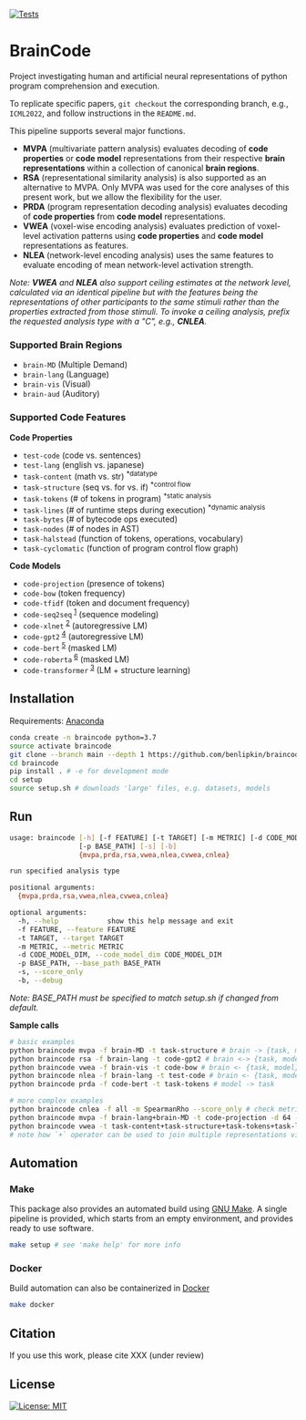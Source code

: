 
[![Tests](https://github.com/benlipkin/braincode/actions/workflows/testing.yml/badge.svg)](https://github.com/benlipkin/braincode/actions/workflows/testing.yml)

# BrainCode

Project investigating human and artificial neural representations of python program comprehension and execution.

To replicate specific papers, `git checkout` the corresponding branch, e.g., `ICML2022`, and follow instructions in the `README.md`.


This pipeline supports several major functions.

-   **MVPA** (multivariate pattern analysis) evaluates decoding of **code properties** or **code model** representations from their respective **brain representations** within a collection of canonical **brain regions**.
-   **RSA** (representational similarity analysis) is also supported as an alternative to MVPA. Only MVPA was used for the core analyses of this present work, but we allow the flexibility for the user.
-   **PRDA** (program representation decoding analysis) evaluates decoding of **code properties** from **code model** representations.
-   **VWEA** (voxel-wise encoding analysis) evaluates prediction of voxel-level activation patterns using **code properties** and **code model** representations as features.
-   **NLEA** (network-level encoding analysis) uses the same features to evaluate encoding of mean network-level activation strength.

_Note: **VWEA** and **NLEA** also support ceiling estimates at the network level, calculated via an identical pipeline but with the features being the representations of other participants to the same stimuli rather than the properties extracted from those stimuli. To invoke a ceiling analysis, prefix the requested analysis type with a "C", e.g., **CNLEA**._

### Supported Brain Regions

-   `brain-MD` (Multiple Demand)
-   `brain-lang` (Language)
-   `brain-vis` (Visual)
-   `brain-aud` (Auditory)

### Supported Code Features

**Code Properties**

-   `test-code` (code vs. sentences)
-   `test-lang` (english vs. japanese)
-   `task-content` (math vs. str) <sup>\*datatype</sup>
-   `task-structure` (seq vs. for vs. if) <sup>\*control flow</sup>
-   `task-tokens` (# of tokens in program) <sup>\*static analysis</sup>
-   `task-lines` (# of runtime steps during execution) <sup>\*dynamic analysis</sup>
-   `task-bytes` (# of bytecode ops executed)
-   `task-nodes` (# of nodes in AST)
-   `task-halstead` (function of tokens, operations, vocabulary)
-   `task-cyclomatic` (function of program control flow graph)

**Code Models**

-   `code-projection` (presence of tokens)
-   `code-bow` (token frequency)
-   `code-tfidf` (token and document frequency)
-   `code-seq2seq`<sup> [1](https://github.com/IBM/pytorch-seq2seq)</sup> (sequence modeling)
-   `code-xlnet`<sup> [2](https://arxiv.org/pdf/1906.08237.pdf)</sup> (autoregressive LM)
-   `code-gpt2`<sup> [4](https://huggingface.co/microsoft/CodeGPT-small-py)</sup> (autoregressive LM)
-   `code-bert`<sup> [5](https://arxiv.org/pdf/2002.08155.pdf)</sup> (masked LM)
-   `code-roberta`<sup> [6](https://huggingface.co/huggingface/CodeBERTa-small-v1)</sup> (masked LM)
-   `code-transformer`<sup> [3](https://arxiv.org/pdf/2103.11318.pdf)</sup> (LM + structure learning)

## Installation

Requirements: [Anaconda](https://conda.io/projects/conda/en/latest/user-guide/install/index.html)

```bash
conda create -n braincode python=3.7
source activate braincode
git clone --branch main --depth 1 https://github.com/benlipkin/braincode
cd braincode
pip install . # -e for development mode
cd setup
source setup.sh # downloads 'large' files, e.g. datasets, models
```

## Run

```bash
usage: braincode [-h] [-f FEATURE] [-t TARGET] [-m METRIC] [-d CODE_MODEL_DIM]
                 [-p BASE_PATH] [-s] [-b]
                 {mvpa,prda,rsa,vwea,nlea,cvwea,cnlea}

run specified analysis type

positional arguments:
  {mvpa,prda,rsa,vwea,nlea,cvwea,cnlea}

optional arguments:
  -h, --help            show this help message and exit
  -f FEATURE, --feature FEATURE
  -t TARGET, --target TARGET
  -m METRIC, --metric METRIC
  -d CODE_MODEL_DIM, --code_model_dim CODE_MODEL_DIM
  -p BASE_PATH, --base_path BASE_PATH
  -s, --score_only
  -b, --debug
```

_Note: BASE_PATH must be specified to match setup.sh if changed from default._

**Sample calls**

```bash
# basic examples
python braincode mvpa -f brain-MD -t task-structure # brain -> {task, model}
python braincode rsa -f brain-lang -t code-gpt2 # brain <-> {task, model}
python braincode vwea -f brain-vis -t code-bow # brain <- {task, model}
python braincode nlea -f brain-lang -t test-code # brain <- {task, model}
python braincode prda -f code-bert -t task-tokens # model -> task

# more complex examples
python braincode cnlea -f all -m SpearmanRho --score_only # check metrics module for all options
python braincode mvpa -f brain-lang+brain-MD -t code-projection -d 64 -p $BASE_PATH
python braincode vwea -t task-content+task-structure+task-tokens+task-lines
# note how `+` operator can be used to join multiple representations via concatenation
```

## Automation

### Make

This package also provides an automated build using [GNU Make](https://www.gnu.org/software/make/manual/make.html). A single pipeline is provided, which starts from an empty environment, and provides ready to use software.

```bash
make setup # see 'make help' for more info
```

### Docker

Build automation can also be containerized in [Docker](https://hub.docker.com/)

```bash
make docker
```

## Citation

If you use this work, please cite XXX (under review)

## License

[![License: MIT](https://img.shields.io/badge/License-MIT-brightgreen.svg)](https://opensource.org/licenses/MIT)
